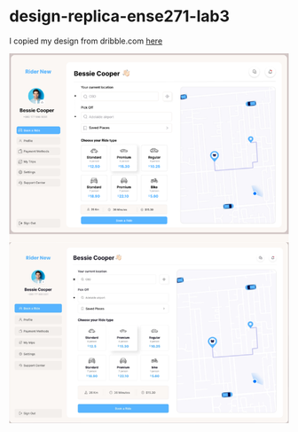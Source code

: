 # design-replica-ense271-lab3

I copied my design from dribble.com [here](https://dribbble.com/shots/20600810-Dashboard-UI-Concept-2023)

![](/ense271-lab3-hifi.png)
